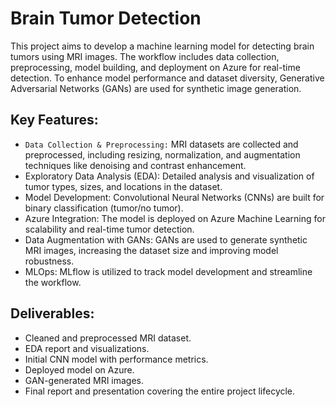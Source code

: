 # Brain Tumor Detection
This project aims to develop a machine learning model for detecting brain tumors using MRI images. The workflow includes data collection, preprocessing, model building, and deployment on Azure for real-time detection. To enhance model performance and dataset diversity, Generative Adversarial Networks (GANs) are used for synthetic image generation.

## Key Features:
* `Data Collection & Preprocessing:` MRI datasets are collected and preprocessed, including resizing, normalization, and augmentation techniques like denoising and contrast enhancement.
* Exploratory Data Analysis (EDA): Detailed analysis and visualization of tumor types, sizes, and locations in the dataset.
* Model Development: Convolutional Neural Networks (CNNs) are built for binary classification (tumor/no tumor).
* Azure Integration: The model is deployed on Azure Machine Learning for scalability and real-time tumor detection.
* Data Augmentation with GANs: GANs are used to generate synthetic MRI images, increasing the dataset size and improving model robustness.
* MLOps: MLflow is utilized to track model development and streamline the workflow.
## Deliverables:
* Cleaned and preprocessed MRI dataset.
* EDA report and visualizations.
* Initial CNN model with performance metrics.
* Deployed model on Azure.
* GAN-generated MRI images.
* Final report and presentation covering the entire project lifecycle.
